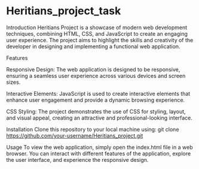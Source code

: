 # Heritians_project_task

Introduction
Heritians Project is a showcase of modern web development techniques, combining HTML, CSS, and JavaScript to create an engaging user experience. The project aims to highlight the skills and creativity of the developer in designing and implementing a functional web application.

Features

Responsive Design: The web application is designed to be responsive, ensuring a seamless user experience across various devices and screen sizes.

Interactive Elements: JavaScript is used to create interactive elements that enhance user engagement and provide a dynamic browsing experience.

CSS Styling: The project demonstrates the use of CSS for styling, layout, and visual appeal, creating an attractive and professional-looking interface.

Installation
Clone this repository to your local machine using:
git clone https://github.com/your-username/Heritians_project.git

Usage
To view the web application, simply open the index.html file in a web browser. You can interact with different features of the application, explore the user interface, and experience the responsive design.
